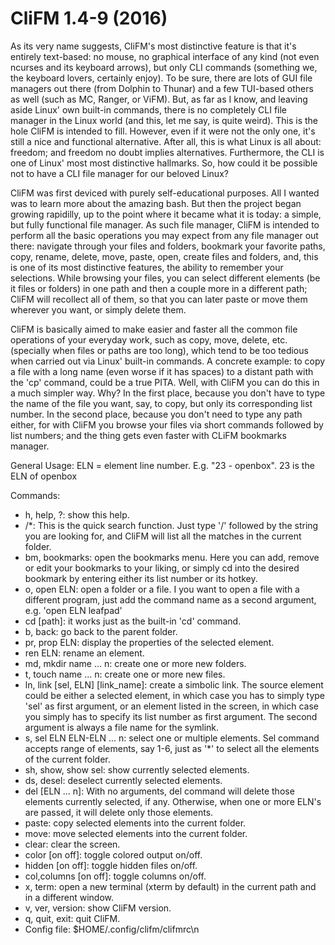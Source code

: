 # CliFM 1.4-9 (2016)

As its very name suggests, CliFM's most distinctive feature is that it's entirely 
text-based: no mouse, no graphical interface of any kind (not even ncurses and its 
keyboard arrows), but only CLI commands (something we, the keyboard lovers, certainly 
enjoy). To be sure, there are lots of GUI file managers out there (from Dolphin to 
Thunar) and a few TUI-based others as well (such as MC, Ranger, or ViFM). But, as far 
as I know, and leaving aside Linux' own built-in commands, there is no completely CLI 
file manager in the Linux world (and this, let me say, is quite weird). This is the 
hole CliFM is intended to fill. However, even if it were not the only one, it's still a 
nice and functional alternative. After all, this is what Linux is all about: freedom; 
and freedom no doubt implies alternatives. Furthermore, the CLI is one of Linux' most 
most distinctive hallmarks. So, how could it be possible not to have a CLI file manager 
for our beloved Linux?

CliFM was first deviced with purely self-educational purposes. All I wanted was to 
learn more about the amazing bash. But then the project began growing rapidilly, up to 
the point where it became what it is today: a simple, but fully functional file manager. 
As such file manager, CliFM is intended to perform all the basic operations you may 
expect from any file manager out there: navigate through your files and folders, 
bookmark your favorite paths, copy, rename, delete, move, paste, open, create files and 
folders, and, this is one of its most distinctive features, the ability to remember 
your selections. While browsing your files, you can select different elements (be it 
files or folders) in one path and then a couple more in a different path; CliFM will 
recollect all of them, so that you can later paste or move them wherever you want, or 
simply delete them.

CliFM is basically aimed to make easier and faster all the common file operations of your 
everyday work, such as copy, move, delete, etc. (specially when files or paths are 
too long), which tend to be too tedious when carried out via Linux' built-in commands. 
A concrete example: to copy a file with a long name (even worse if it has spaces) 
to a distant path with the 'cp' command, could be a true PITA. Well, with CliFM you 
can do this in a much simpler way. Why? In the first place, because you don't have to 
type the name of the file you want, say, to copy, but only its corresponding list number. 
In the second place, because you don't need to type any path either, for with CliFM you 
browse your files via short commands followed by list numbers; and the thing gets even 
faster with CLiFM bookmarks manager.


General Usage:
ELN = element line number. E.g. "23 - openbox". 23 is the ELN of openbox 

Commands:
- h, help, ?: show this help.
- /*: This is the quick search function. Just type '/' followed by the string you 
    are looking for, and CliFM will list all the matches in the current folder.
- bm, bookmarks: open the bookmarks menu. Here you can add, remove or edit your 
    bookmarks to your liking, or simply cd into the desired bookmark by entering 
    either its list number or its hotkey.
- o, open ELN: open a folder or a file. I you want to open a file with a different 
    program, just add the command name as a second argument, e.g. 'open ELN leafpad' 
- cd [path]: it works just as the built-in 'cd' command.
- b, back: go back to the parent folder.
- pr, prop ELN: display the properties of the selected element.
- ren ELN: rename an element.
- md, mkdir name ... n: create one or more new folders.
- t, touch name ... n: create one or more new files.
- ln, link [sel, ELN] [link_name]: create a simbolic link. The source element could 
  be either a selected element, in which case you has to simply type 'sel' as first 
  argument, or an element listed in the screen, in which case you simply has to specify 
  its list number as first argument. The second argument is always a file name for the 
  symlink.
- s, sel ELN ELN-ELN ... n: select one or multiple elements. Sel command accepts range
    of elements, say 1-6, just as '*' to select all the elements of the current folder. 
- sh, show, show sel: show currently selected elements.
- ds, desel: deselect currently selected elements.
- del [ELN ... n]: With no arguments, del command will delete those elements currently
    selected, if any. Otherwise, when one or more ELN's are passed, it will delete
    only those elements. 
- paste: copy selected elements into the current folder.
- move: move selected elements into the current folder.
- clear: clear the screen.
- color [on off]: toggle colored output on/off.
- hidden [on off]: toggle hidden files on/off.
- col,columns [on off]: toggle columns on/off.
- x, term: open a new terminal (xterm by default) in the current path and in a different
     window. 
- v, ver, version: show CliFM version.
- q, quit, exit: quit CliFM.
- Config file: $HOME/.config/clifm/clifmrc\n
